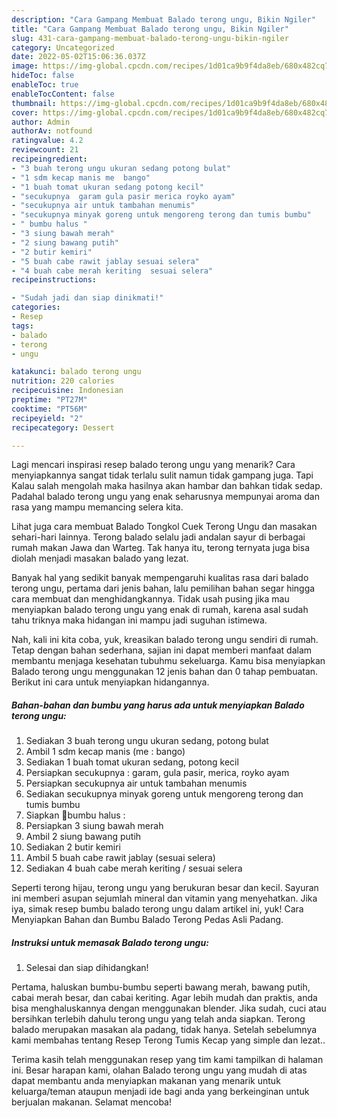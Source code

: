 ```yaml
---
description: "Cara Gampang Membuat Balado terong ungu, Bikin Ngiler"
title: "Cara Gampang Membuat Balado terong ungu, Bikin Ngiler"
slug: 431-cara-gampang-membuat-balado-terong-ungu-bikin-ngiler
category: Uncategorized
date: 2022-05-02T15:06:36.037Z
image: https://img-global.cpcdn.com/recipes/1d01ca9b9f4da8eb/680x482cq70/balado-terong-ungu-foto-resep-utama.jpg
hideToc: false
enableToc: true
enableTocContent: false
thumbnail: https://img-global.cpcdn.com/recipes/1d01ca9b9f4da8eb/680x482cq70/balado-terong-ungu-foto-resep-utama.jpg
cover: https://img-global.cpcdn.com/recipes/1d01ca9b9f4da8eb/680x482cq70/balado-terong-ungu-foto-resep-utama.jpg
author: Admin
authorAv: notfound
ratingvalue: 4.2
reviewcount: 21
recipeingredient:
- "3 buah terong ungu ukuran sedang potong bulat"
- "1 sdm kecap manis me  bango"
- "1 buah tomat ukuran sedang potong kecil"
- "secukupnya  garam gula pasir merica royko ayam"
- "secukupnya air untuk tambahan menumis"
- "secukupnya minyak goreng untuk mengoreng terong dan tumis bumbu"
- " bumbu halus "
- "3 siung bawah merah"
- "2 siung bawang putih"
- "2 butir kemiri"
- "5 buah cabe rawit jablay sesuai selera"
- "4 buah cabe merah keriting  sesuai selera"
recipeinstructions:

- "Sudah jadi dan siap dinikmati!"
categories:
- Resep
tags:
- balado
- terong
- ungu

katakunci: balado terong ungu 
nutrition: 220 calories
recipecuisine: Indonesian
preptime: "PT27M"
cooktime: "PT56M"
recipeyield: "2"
recipecategory: Dessert

---
```



Lagi mencari inspirasi resep balado terong ungu yang menarik? Cara menyiapkannya sangat tidak terlalu sulit namun tidak gampang juga. Tapi Kalau salah mengolah maka hasilnya akan hambar dan bahkan tidak sedap. Padahal balado terong ungu yang enak seharusnya mempunyai aroma dan rasa yang mampu memancing selera kita.


Lihat juga cara membuat Balado Tongkol Cuek Terong Ungu dan masakan sehari-hari lainnya. Terong balado selalu jadi andalan sayur di berbagai rumah makan Jawa dan Warteg. Tak hanya itu, terong ternyata juga bisa diolah menjadi masakan balado yang lezat.

Banyak hal yang sedikit banyak mempengaruhi kualitas rasa dari balado terong ungu, pertama dari jenis bahan, lalu pemilihan bahan segar hingga cara membuat dan menghidangkannya. Tidak usah pusing jika mau menyiapkan balado terong ungu yang enak di rumah, karena asal sudah tahu triknya maka hidangan ini mampu jadi suguhan istimewa.


Nah, kali ini kita coba, yuk, kreasikan balado terong ungu sendiri di rumah. Tetap dengan bahan sederhana, sajian ini dapat memberi manfaat dalam membantu menjaga kesehatan tubuhmu sekeluarga. Kamu bisa menyiapkan Balado terong ungu menggunakan 12 jenis bahan dan 0 tahap pembuatan. Berikut ini cara untuk menyiapkan hidangannya.

<!--inarticleads1-->

##### Bahan-bahan dan bumbu yang harus ada untuk menyiapkan Balado terong ungu:

1. Sediakan 3 buah terong ungu ukuran sedang, potong bulat
1. Ambil 1 sdm kecap manis (me : bango)
1. Sediakan 1 buah tomat ukuran sedang, potong kecil
1. Persiapkan secukupnya : garam, gula pasir, merica, royko ayam
1. Persiapkan secukupnya air untuk tambahan menumis
1. Sediakan secukupnya minyak goreng untuk mengoreng terong dan tumis bumbu
1. Siapkan  🍆bumbu halus :
1. Persiapkan 3 siung bawah merah
1. Ambil 2 siung bawang putih
1. Sediakan 2 butir kemiri
1. Ambil 5 buah cabe rawit jablay (sesuai selera)
1. Sediakan 4 buah cabe merah keriting / sesuai selera


Seperti terong hijau, terong ungu yang berukuran besar dan kecil. Sayuran ini memberi asupan sejumlah mineral dan vitamin yang menyehatkan. Jika iya, simak resep bumbu balado terong ungu dalam artikel ini, yuk! Cara Menyiapkan Bahan dan Bumbu Balado Terong Pedas Asli Padang. 

<!--inarticleads2-->

##### Instruksi untuk memasak Balado terong ungu:


1. Selesai dan siap dihidangkan!

Pertama, haluskan bumbu-bumbu seperti bawang merah, bawang putih, cabai merah besar, dan cabai keriting. Agar lebih mudah dan praktis, anda bisa menghaluskannya dengan menggunakan blender. Jika sudah, cuci atau bersihkan terlebih dahulu terong ungu yang telah anda siapkan. Terong balado merupakan masakan ala padang, tidak hanya. Setelah sebelumnya kami membahas tentang Resep Terong Tumis Kecap yang simple dan lezat.. 

Terima kasih telah menggunakan resep yang tim kami tampilkan di halaman ini. Besar harapan kami, olahan Balado terong ungu yang mudah di atas dapat membantu anda menyiapkan makanan yang menarik untuk keluarga/teman ataupun menjadi ide bagi anda yang berkeinginan untuk berjualan makanan. Selamat mencoba!
